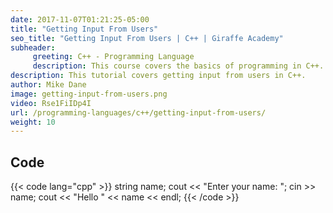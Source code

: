 ```yaml
---
date: 2017-11-07T01:21:25-05:00
title: "Getting Input From Users"
seo_title: "Getting Input From Users | C++ | Giraffe Academy"
subheader:
     greeting: C++ - Programming Language
     description: This course covers the basics of programming in C++. Work your way through the videos and we'll teach you everything you need to know to start your programming journey!
description: This tutorial covers getting input from users in C++.
author: Mike Dane
image: getting-input-from-users.png
video: Rse1FiIDp4I
url: /programming-languages/c++/getting-input-from-users/
weight: 10
---
```


## Code

{{< code lang="cpp" >}}
string name;
cout << "Enter your name: ";
cin >> name;
cout << "Hello " << name << endl;
{{< /code >}}